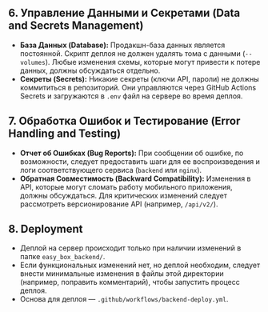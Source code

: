 ## 6. Управление Данными и Секретами (Data and Secrets Management)

- **База Данных (Database):** Продакшн-база данных является постоянной. Скрипт деплоя не должен удалять тома с данными (`--volumes`). Любые изменения схемы, которые могут привести к потере данных, должны обсуждаться отдельно.
- **Секреты (Secrets):** Никакие секреты (ключи API, пароли) не должны коммититься в репозиторий. Они управляются через GitHub Actions Secrets и загружаются в `.env` файл на сервере во время деплоя.

## 7. Обработка Ошибок и Тестирование (Error Handling and Testing)

- **Отчет об Ошибках (Bug Reports):** При сообщении об ошибке, по возможности, следует предоставить шаги для ее воспроизведения и логи соответствующего сервиса (`backend` или `nginx`).
- **Обратная Совместимость (Backward Compatibility):** Изменения в API, которые могут сломать работу мобильного приложения, должны обсуждаться. Для критических изменений следует рассмотреть версионирование API (например, `/api/v2/`).

## 8. Deployment

- Деплой на сервер происходит только при наличии изменений в папке `easy_box_backend/`.
- Если функциональных изменений нет, но деплой необходим, следует внести минимальные изменения в файлы этой директории (например, поправить комментарий), чтобы запустить процесс деплоя.
- Основа для деплоя — `.github/workflows/backend-deploy.yml`.